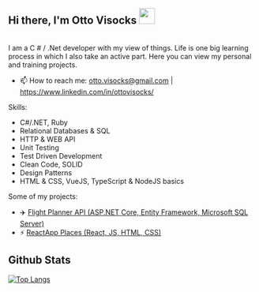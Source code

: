 <h2>Hi there, I'm Otto Visocks <img
src="https://github.com/blackcater/blackcater/raw/main/images/Hi.gif" height="32" /></h2>

<br />
I am a C # / .Net developer with my view of things. Life is one big learning process in which I also take an active part. Here you can view my personal and training projects.

<br />

- 📫 How to reach me: otto.visocks@gmail.com | https://www.linkedin.com/in/ottovisocks/

Skills:
- C#/.NET, Ruby
- Relational Databases & SQL
- HTTP & WEB API
- Unit Testing
- Test Driven Development
- Clean Code, SOLID
- Design Patterns
- HTML & CSS, VueJS, TypeScript & NodeJS basics

Some of my projects:
- ✈️ [Flight Planner API (ASP.NET Core, Entity Framework, Microsoft SQL Server)](https://github.com/ottovisocks/Flight-planner)
- ⚡ [ReactApp Places (React, JS, HTML, CSS)](https://github.com/ottovisocks/reactApp_Places)

## Github Stats
[![Top Langs](https://github-readme-stats.vercel.app/api/top-langs/?username=ottovisocks&hide_title=true&layout=compact)](https://github.com/ottovisocks?tab=repositories)


<!--
**ottovisocks/ottovisocks** is a ✨ _special_ ✨ repository because its `README.md` (this file) appears on your GitHub profile.

Here are some ideas to get you started:

- 🔭 I’m currently working on ...
- 🌱 I’m currently learning ...
- 👯 I’m looking to collaborate on ...
- 🤔 I’m looking for help with ...
- 💬 Ask me about ...
- 📫 How to reach me: ...
- 😄 Pronouns: ...
- ⚡ Fun fact: ...
🛴
-->
